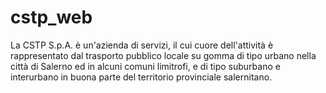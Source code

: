 # cstp_web
La CSTP S.p.A. è un'azienda di servizi, il cui cuore dell'attività è rappresentato dal trasporto pubblico locale su gomma di tipo urbano nella città di Salerno ed in alcuni comuni limitrofi, e di tipo suburbano e interurbano in buona parte del territorio provinciale salernitano.

